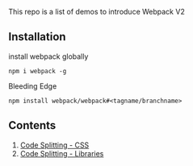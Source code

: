 This repo is a list of demos to introduce Webpack V2

## Installation
install webpack globally
```
npm i webpack -g
```
Bleeding Edge
```
npm install webpack/webpack#<tagname/branchname>
```

## Contents
1. [Code Splitting - CSS](#)
1. [Code Splitting - Libraries](#)
